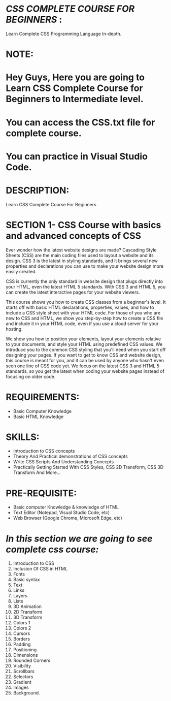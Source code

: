 # *CSS COMPLETE COURSE FOR BEGINNERS* : 
Learn Complete CSS Programming Language In-depth.

# NOTE: 
# Hey Guys, Here you are going to Learn CSS Complete Course for Beginners to Intermediate level. 
# You can access the CSS.txt file for complete course. 
# You can practice in Visual Studio Code.

# DESCRIPTION: 
Learn CSS Complete Course For Beginners

# SECTION 1- CSS Course with basics and advanced concepts of CSS

Ever wonder how the latest website designs are made? 
Cascading Style Sheets (CSS) are the main coding files used to layout a website and its design. CSS 3 is the latest in styling standards, and it brings several new properties and declarations you can use to make your website design more easily created. 

CSS is currently the only standard in website design that plugs directly into your HTML, even the latest HTML 5 standards. With CSS 3 and HTML 5, you can create the latest interactive pages for your website viewers.

This course shows you how to create CSS classes from a beginner's level. It starts off with basic HTML declarations, properties, values, and how to include a CSS style sheet with your HTML code. For those of you who are new to CSS and HTML, we show you step-by-step how to create a CSS file and include it in your HTML code, even if you use a cloud server for your hosting.

We show you how to position your elements, layout your elements relative to your documents, and style your HTML using predefined CSS values. We introduce you to the common CSS styling that you'll need when you start off designing your pages. If you want to get to know CSS and website design, this course is meant for you, and it can be used by anyone who hasn't even seen one line of CSS code yet. We focus on the latest CSS 3 and HTML 5 standards, so you get the latest when coding your website pages instead of focusing on older code.

# REQUIREMENTS:
* Basic Computer Knowledge
* Basic HTML Knowledge

# SKILLS:
* Introduction to CSS concepts
* Theory And Practical demonstrations of CSS concepts
* Write CSS Scripts And Understanding Concepts
* Practically Getting Started With CSS Styles, CSS 2D Transform, CSS 3D Transform
  And More...

# PRE-REQUISITE:
* Basic computer Knowledge & knowledge of HTML
* Text Editor (Notepad, Visual Studio Code, etc)
* Web Browser (Google Chrome, Microsoft Edge, etc)

# *In this section we are going to see complete css course:*

1. Introduction to CSS
2. Inclusion Of CSS in HTML 
3. Fonts 
4. Basic syntax 
5. Text 
6. Links
7. Layers
8. Lists 
9. 3D Animation 
10. 2D Transform 
11. 3D Transform 
12. Colors 1 
13. Colors 2 
14. Cursors 
15. Borders 
16. Padding 
17. Positioning 
18. Dimensions 
19. Rounded Corners
20. Visibility 
21. Scrollbars 
22. Selectors 
23. Gradient 
24. Images 
25. Background.
